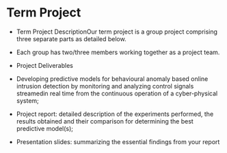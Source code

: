 # Term Project 
- Term Project DescriptionOur term project is a group project comprising three separate parts as detailed below. 

- Each group has two/three members working together as a project team.

- Project Deliverables
 - Developing predictive models for behavioural anomaly based online intrusion detection by monitoring and analyzing control signals streamedin real time from the continuous operation of a cyber-physical system;
 - Project report: detailed description of the experiments performed, the results obtained and their comparison for determining the best predictive model(s);
 - Presentation slides: summarizing the essential findings from your report

